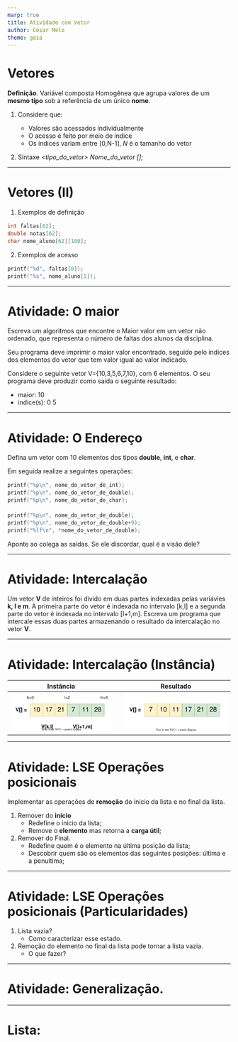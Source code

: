 ```yaml
---
marp: true
title: Atividade com Vetor
author: César Melo
theme: gaia
---
```

# Vetores

__Definição__. Variável composta Homogênea que agrupa valores de um __mesmo tipo__ sob a referência de um único __nome__.

1. Considere que:
    * Valores são acessados individualmente
    * O acesso é feito por meio de índice
    * Os índices variam entre [0,N-1], *N* é o tamanho do vetor

2. Sintaxe
    *<tipo_do_vetor> Nome_do_vetor [<tamanho>];*
---
# Vetores (II)

1. Exemplos de definição
```C
int faltas[62];
double notas[62];
char nome_aluno[62][100];
```

2. Exemplos de acesso
```C
printf("%d", faltas[0]);
printf("%s", nome_aluno[5]);
```

---
# Atividade: O maior

Escreva um algoritmos que encontre o Maior valor em um vetor não ordenado, que representa o número de faltas dos alunos da disciplina.

Seu programa deve imprimir o maior valor encontrado, seguido pelo índices dos elementos do vetor que tem valor igual ao valor indicado.

Considere o seguinte vetor V={10,3,5,6,7,10}, com 6 elementos. O seu programa deve produzir como saida o seguinte resultado: 
* maior: 10
* indice(s): 0 5

---
# Atividade: O Endereço
Defina um vetor com 10 elementos dos tipos __double__, __int__, e __char__.

Em seguida realize a seguintes operações:
```C
printf("%p\n", nome_do_vetor_de_int);
printf("%p\n", nome_do_vetor_de_double);
printf("%p\n", nome_do_vetor_de_char);

printf("%p\n", nome_do_vetor_de_double);
printf("%p\n", nome_do_vetor_de_double+9);
printf("%lf\n", *nome_do_vetor_de_double);
```

Aponte ao colega as saídas. Se ele discordar, qual é a visão dele?

---
# Atividade: Intercalação
Um vetor __V__ de inteiros foi divido em duas partes indexadas pelas variávies __k, l e m__. A primeira parte do vetor é indexada no intervalo [k,l] e a segunda parte do vetor é indexada no intervalo [l+1,m]. Escreva um programa que intercale essas duas partes armazenando o resultado da intercalação no vetor __V__.

---
# Atividade: Intercalação (Instância)
| Instância                              |      | Resultado |
|--------------------                    |----- |---        |
![width:500px](imgs/vetor-intercalar.svg)|      |![width:500px](imgs/vetor-intercalar-res.svg)


---
# Atividade: LSE Operações posicionais

Implementar as operações de __remoção__ do inicio da lista e no final da lista.
1. Remover do __inicio__
    * Redefine o inicio da lista;
    * Remove o __elemento__ mas retorna a __carga útil__;
2. Remover do Final.
    * Redefine quem é o elemento na última posição da lista;
    * Descobrir quem são os elementos das seguintes posições: última e a penultima;
---
# Atividade: LSE Operações posicionais (Particularidades)
1. Lista vazia?
    * Como caracterizar esse estado.
2. Remoção do elemento no final da lista pode tornar a lista vazia.
    * O que fazer?

----
# Atividade: Generalização.


----
# Lista: 